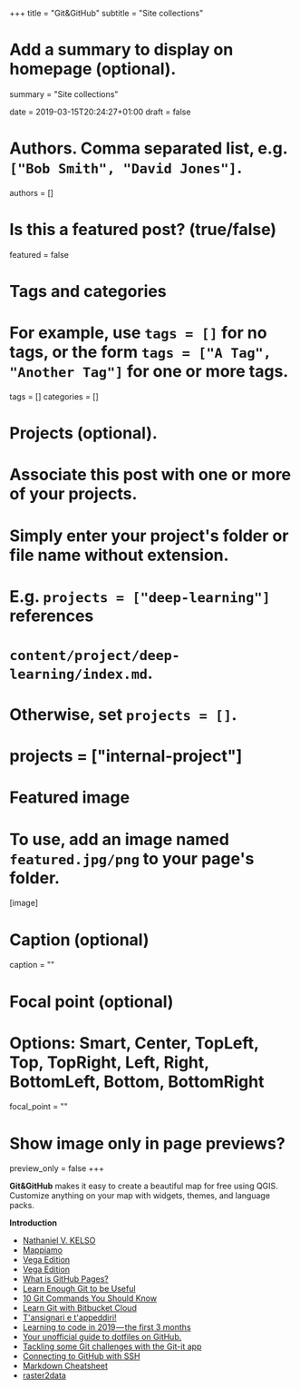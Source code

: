 +++
title = "Git&GitHub"
subtitle = "Site collections"

# Add a summary to display on homepage (optional).
summary = "Site collections"

date = 2019-03-15T20:24:27+01:00
draft = false

# Authors. Comma separated list, e.g. `["Bob Smith", "David Jones"]`.
authors = []

# Is this a featured post? (true/false)
featured = false

# Tags and categories
# For example, use `tags = []` for no tags, or the form `tags = ["A Tag", "Another Tag"]` for one or more tags.
tags = []
categories = []

# Projects (optional).
#   Associate this post with one or more of your projects.
#   Simply enter your project's folder or file name without extension.
#   E.g. `projects = ["deep-learning"]` references
#   `content/project/deep-learning/index.md`.
#   Otherwise, set `projects = []`.
# projects = ["internal-project"]

# Featured image
# To use, add an image named `featured.jpg/png` to your page's folder.
[image]
  # Caption (optional)
  caption = ""

  # Focal point (optional)
  # Options: Smart, Center, TopLeft, Top, TopRight, Left, Right, BottomLeft, Bottom, BottomRight
  focal_point = ""

  # Show image only in page previews?
  preview_only = false
+++

  **Git&GitHub** makes it easy to create a beautiful map for free using QGIS. Customize anything on your map with widgets, themes, and language packs.

  **Introduction**


  - [Nathaniel V. KELSO](https://github.com/nvkelso)
  - [Mappiamo](https://github.com/mappiamo)
  - [Vega Edition](https://gramener.github.io/visual-vocabulary-vega/)
  - [Vega Edition](https://vega.github.io/vega/)
  - [What is GitHub Pages?](https://pages.github.com/)
  - [Learn Enough Git to be Useful](https://towardsdatascience.com/learn-enough-git-to-be-useful-281561eef959)
  - [10 Git Commands You Should Know](https://towardsdatascience.com/10-git-commands-you-should-know-df54bea1595c)
  - [Learn Git with Bitbucket Cloud](https://www.atlassian.com/git/tutorials/learn-git-with-bitbucket-cloud)
  - [T'ansignari e t'appeddiri!](https://github.com/opendatasicilia/tansignari)
  - [Learning to code in 2019 — the first 3 months](https://medium.freecodecamp.org/learning-to-code-in-2019-the-first-3-months-b3c843204bb7)
  - [Your unofficial guide to dotfiles on GitHub.](https://dotfiles.github.io/)
  - [Tackling some Git challenges with the Git-it app](https://github.com/jlord/git-it-electron)
  - [Connecting to GitHub with SSH](https://help.github.com/en/articles/connecting-to-github-with-ssh)
  - [Markdown Cheatsheet](https://github.com/adam-p/markdown-here/wiki/Markdown-Cheatsheet)
  - [raster2data](https://github.com/thejholloway/raster2data)
